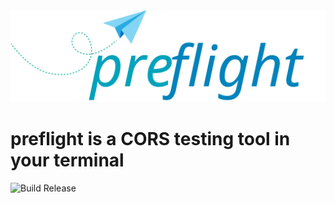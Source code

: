 <img src="https://raw.githubusercontent.com/sullrich84/preflight/master/assets/logo.svg?sanitize=true">

# preflight is a CORS testing tool in your terminal
![Build Release](https://github.com/sullrich84/preflight/workflows/Build%20Release/badge.svg)
